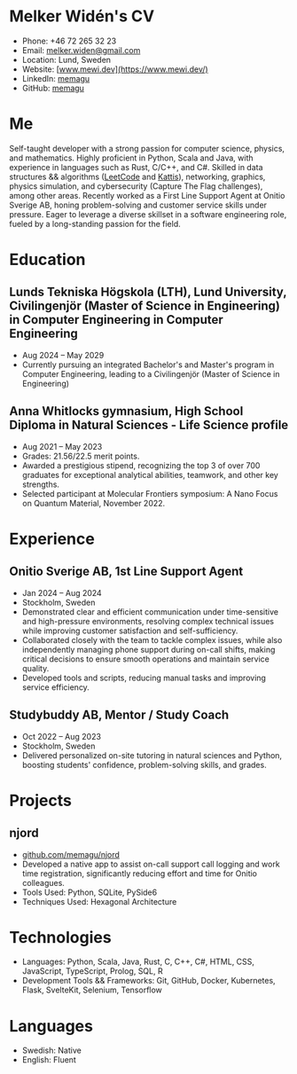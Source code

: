 # Melker Widén's CV

- Phone: +46 72 265 32 23
- Email: [melker.widen@gmail.com](mailto:melker.widen@gmail.com)
- Location: Lund, Sweden
- Website: [www.mewi.dev](https://www.mewi.dev/)
- LinkedIn: [memagu](https://linkedin.com/in/memagu)
- GitHub: [memagu](https://github.com/memagu)


# Me

Self-taught developer with a strong passion for computer science, physics, and mathematics. Highly proficient in Python, Scala and Java, with experience in languages such as Rust, C/C++, and C#. Skilled in data structures && algorithms ([LeetCode](https://leetcode.com/) and [Kattis](https://open.kattis.com/)), networking, graphics, physics simulation, and cybersecurity (Capture The Flag challenges), among other areas. Recently worked as a First Line Support Agent at Onitio Sverige AB, honing problem-solving and customer service skills under pressure. Eager to leverage a diverse skillset in a software engineering role, fueled by a long-standing passion for the field.

# Education

## Lunds Tekniska Högskola (LTH), Lund University, Civilingenjör (Master of Science in Engineering) in Computer Engineering in Computer Engineering

- Aug 2024 – May 2029
- Currently pursuing an integrated Bachelor's and Master's program in Computer Engineering, leading to a Civilingenjör (Master of Science in Engineering)

## Anna Whitlocks gymnasium, High School Diploma in Natural Sciences - Life Science profile

- Aug 2021 – May 2023
- Grades: 21.56/22.5 merit points.
- Awarded a prestigious stipend, recognizing the top 3 of over 700 graduates for exceptional analytical abilities, teamwork, and other key strengths.
- Selected participant at Molecular Frontiers symposium: A Nano Focus on Quantum Material, November 2022.

# Experience

## Onitio Sverige AB, 1st Line Support Agent

- Jan 2024 – Aug 2024
- Stockholm, Sweden
- Demonstrated clear and efficient communication under time-sensitive and high-pressure environments, resolving complex technical issues while improving customer satisfaction and self-sufficiency.
- Collaborated closely with the team to tackle complex issues, while also independently managing phone support during on-call shifts, making critical decisions to ensure smooth operations and maintain service quality.
- Developed tools and scripts, reducing manual tasks and improving service efficiency.

## Studybuddy AB, Mentor / Study Coach

- Oct 2022 – Aug 2023
- Stockholm, Sweden
- Delivered personalized on-site tutoring in natural sciences and Python, boosting students' confidence, problem-solving skills, and grades.

# Projects

## njord

- [github.com/memagu/njord](https://github.com/memagu/njord)
- Developed a native app to assist on-call support call logging and work time registration, significantly reducing effort and time for Onitio colleagues.
- Tools Used: Python, SQLite, PySide6
- Techniques Used: Hexagonal Architecture

# Technologies

- Languages: Python, Scala, Java, Rust, C, C++, C#, HTML, CSS, JavaScript, TypeScript, Prolog, SQL, R
- Development Tools && Frameworks: Git, GitHub, Docker, Kubernetes, Flask, SvelteKit, Selenium, Tensorflow
# Languages

- Swedish: Native
- English: Fluent
